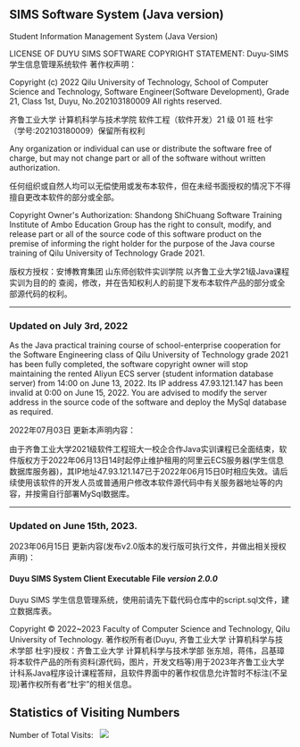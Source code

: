 ## SIMS Software System __(Java version)__
Student Information Management System (Java Version)

LICENSE OF DUYU SIMS SOFTWARE
COPYRIGHT STATEMENT:
Duyu-SIMS学生信息管理系统软件 著作权声明：

  Copyright (c) 2022 Qilu University of Technology, School of Computer Science and Technology, Software Engineer(Software Development), Grade 21, Class 1st, Duyu, No.202103180009 All rights reserved.
  
  齐鲁工业大学 计算机科学与技术学院 软件工程（软件开发）21 级 01 班 杜宇 （学号:202103180009）保留所有权利

  Any organization or individual can use or distribute the software free of charge, but may not change part or all of the software without written authorization.
  
  任何组织或自然人均可以无偿使用或发布本软件，但在未经书面授权的情况下不得擅自更改本软件的部分或全部。

  Copyright Owner's Authorization: Shandong ShiChuang Software Training Institute of Ambo Education Group has the right to consult, modify, and release part or all of the source code of this software product on the premise of informing the right holder for the purpose of the Java course training of Qilu University of Technology Grade 2021.
  
  版权方授权：安博教育集团 山东师创软件实训学院 以齐鲁工业大学21级Java课程实训为目的的 查阅，修改，并在告知权利人的前提下发布本软件产品的部分或全部源代码的权利。

-----


### Updated on July 3rd, 2022

As the Java practical training course of school-enterprise cooperation for the Software Engineering class of Qilu University of Technology grade 2021 has been fully completed, the software copyright owner will stop maintaining the rented Aliyun ECS server (student information database server) from 14:00 on June 13, 2022. Its IP address 47.93.121.147 has been invalid at 0:00 on June 15, 2022. You are advised to modify the server address in the source code of the software and deploy the MySql database as required.

2022年07月03日 更新本声明内容：
  
  由于齐鲁工业大学2021级软件工程班大一校企合作Java实训课程已全面结束，软件版权方于2022年06月13日14时起停止维护租用的阿里云ECS服务器(学生信息数据库服务器)，其IP地址47.93.121.147已于2022年06月15日0时相应失效。请后续使用该软件的开发人员或普通用户修改本软件源代码中有关服务器地址等的内容，并按需自行部署MySql数据库。

-----

### Updated on June 15th, 2023.

2023年06月15日 更新内容(发布v2.0版本的发行版可执行文件，并做出相关授权声明)：
#### **Duyu SIMS System Client Executable File** _version 2.0.0_
Duyu SIMS 学生信息管理系统，使用前请先下载代码仓库中的script.sql文件，建立数据库表。

Copyright &copy; 2022~2023 Faculty of Computer Science and Technology, Qilu University of Technology.
著作权所有者(Duyu, 齐鲁工业大学 计算机科学与技术学部 杜宇)授权：齐鲁工业大学 计算机科学与技术学部 张东旭，蒋伟，吕基璋 将本软件产品的所有资料(源代码，图片，开发文档等)用于2023年齐鲁工业大学计科系Java程序设计课程答辩，且软件界面中的著作权信息允许暂时不标注(不呈现)著作权所有者“杜宇”的相关信息。

## Statistics of Visiting Numbers
<div>Number of Total Visits: &nbsp; <img src="https://visitor-badge.glitch.me/badge?page_id=Duyu09_SIMS-system-Java" /></div> 

